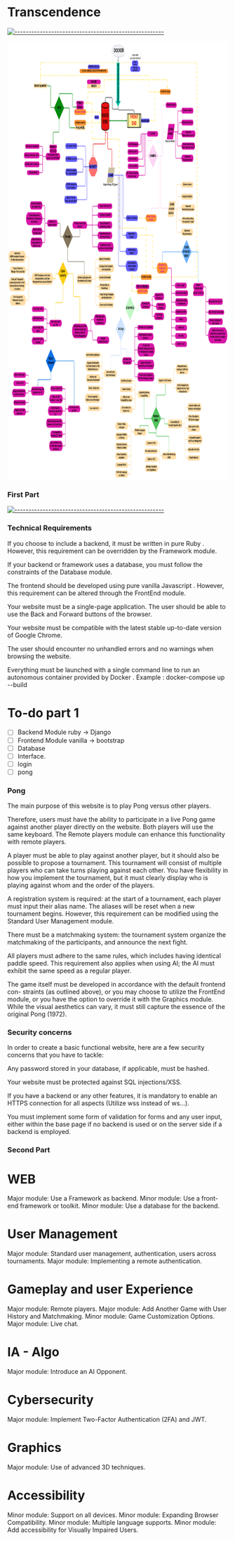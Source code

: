 # Transcendence

[![-----------------------------------------------------](
https://raw.githubusercontent.com/andreasbm/readme/master/assets/lines/aqua.png)](https://github.com/alpardayalman?tab=repositories)

<center>
<img src="Additionals/sudo_transcEND.png" alt="Model Templates views" width="1200" height="1000" align="middle">
</center>

### First Part ###

[![-----------------------------------------------------](
https://raw.githubusercontent.com/andreasbm/readme/master/assets/lines/aqua.png)](https://github.com/alpardayalman?tab=repositories)

### Technical Requirements ###

If you choose to include a backend, it must be written in pure Ruby . However,
this requirement can be overridden by the Framework module.

If your backend or framework uses a database, you must follow the constraints
of the Database module.

The frontend should be developed using pure vanilla Javascript . However, this
requirement can be altered through the FrontEnd module.

Your website must be a single-page application. The user should be able to use the
Back and Forward buttons of the browser.

Your website must be compatible with the latest stable up-to-date version of
Google Chrome.

The user should encounter no unhandled errors and no warnings when browsing the
website.

Everything must be launched with a single command line to run an autonomous
container provided by Docker . Example : docker-compose up --build

# To-do part 1
- [ ] Backend Module ruby -> Django
- [ ] Frontend Module vanilla -> bootstrap
- [ ] Database
- [ ] Interface.
- [ ] login
- [ ] pong
### Pong ###

The main purpose of this website is to play Pong versus other players.

Therefore, users must have the ability to participate in a live Pong game against
another player directly on the website. Both players will use the same keyboard.
The Remote players module can enhance this functionality with remote players.

A player must be able to play against another player, but it should also be possible
to propose a tournament. This tournament will consist of multiple players who
can take turns playing against each other. You have flexibility in how you implement
the tournament, but it must clearly display who is playing against whom and the
order of the players.

A registration system is required: at the start of a tournament, each player
must input their alias name. The aliases will be reset when a new tournament
begins. However, this requirement can be modified using the Standard User
Management module.

There must be a matchmaking system: the tournament system organize the
matchmaking of the participants, and announce the next fight.

All players must adhere to the same rules, which includes having identical paddle
speed. This requirement also applies when using AI; the AI must exhibit the same
speed as a regular player.

The game itself must be developed in accordance with the default frontend con-
straints (as outlined above), or you may choose to utilize the FrontEnd module,
or you have the option to override it with the Graphics module. While the visual
aesthetics can vary, it must still capture the essence of the original Pong (1972).

### Security concerns ###

In order to create a basic functional website, here are a few security concerns that you
have to tackle:

Any password stored in your database, if applicable, must be hashed.

Your website must be protected against SQL injections/XSS.

If you have a backend or any other features, it is mandatory to enable an HTTPS
connection for all aspects (Utilize wss instead of ws...).

You must implement some form of validation for forms and any user input, either
within the base page if no backend is used or on the server side if a backend is
employed.


### Second Part ###

# WEB #
Major module: Use a Framework as backend.
Minor module: Use a front-end framework or toolkit.
Minor module: Use a database for the backend.


# User Management #
Major module: Standard user management, authentication, users across tournaments.
Major module: Implementing a remote authentication.


# Gameplay and user Experience #
Major module: Remote players.
Major module: Add Another Game with User History and Matchmaking.
Minor module: Game Customization Options.
Major module: Live chat.


# IA - Algo #
Major module: Introduce an AI Opponent.


# Cybersecurity #
Major module: Implement Two-Factor Authentication (2FA) and JWT.


# Graphics #
Major module: Use of advanced 3D techniques.

# Accessibility #
Minor module: Support on all devices.
Minor module: Expanding Browser Compatibility.
Minor module: Multiple language supports.
Minor module: Add accessibility for Visually Impaired Users.
